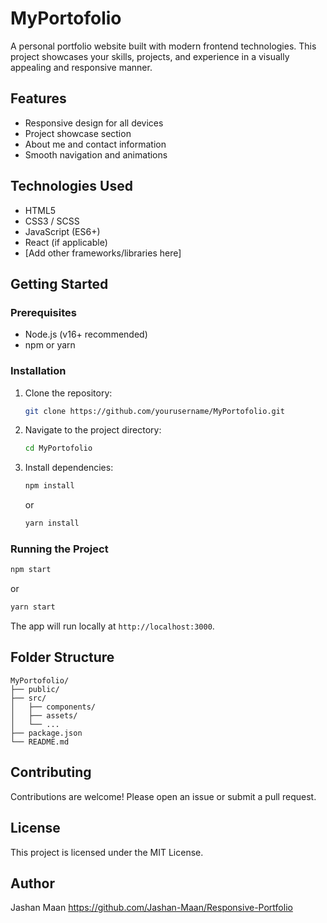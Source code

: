 # MyPortofolio

A personal portfolio website built with modern frontend technologies. This project showcases your skills, projects, and experience in a visually appealing and responsive manner.

## Features

- Responsive design for all devices
- Project showcase section
- About me and contact information
- Smooth navigation and animations

## Technologies Used

- HTML5
- CSS3 / SCSS
- JavaScript (ES6+)
- React (if applicable)
- [Add other frameworks/libraries here]

## Getting Started

### Prerequisites

- Node.js (v16+ recommended)
- npm or yarn

### Installation

1. Clone the repository:
   ```bash
   git clone https://github.com/yourusername/MyPortofolio.git
   ```
2. Navigate to the project directory:
   ```bash
   cd MyPortofolio
   ```
3. Install dependencies:
   ```bash
   npm install
   ```
   or
   ```bash
   yarn install
   ```

### Running the Project

```bash
npm start
```

or

```bash
yarn start
```

The app will run locally at `http://localhost:3000`.

## Folder Structure

```
MyPortofolio/
├── public/
├── src/
│   ├── components/
│   ├── assets/
│   └── ...
├── package.json
└── README.md
```

## Contributing

Contributions are welcome! Please open an issue or submit a pull request.

## License

This project is licensed under the MIT License.

## Author

Jashan Maan
https://github.com/Jashan-Maan/Responsive-Portfolio
